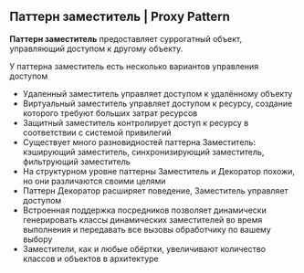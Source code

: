 ## Паттерн заместитель | Proxy Pattern

**Паттерн заместитель** предоставляет суррогатный объект, управляющий доступом к другому объекту.

У паттерна заместитель есть несколько вариантов управления доступом
- Удаленный заместитель управляет доступом к удалённому объекту
- Виртуальный заместитель управляет доступом к ресурсу, создание которого требуют больших затрат ресурсов
- Защитный заместитель контролирует доступ к ресурсу в соответствии с системой привилегий
- Существует много разновидностей паттерна Заместитель: кэширующий заместитель, синхронизирующий заместитель, фильтрующий заместитель
- На структурном уровне паттерны Заместитель и Декоратор похожи, но они различаются своими целями
- Паттерн Декоратор расширяет поведение, Заместитель управляет доступом
- Встроенная поддержка посредников позволяет динамически генерировать классы динамических заместителей во время выполнения и передавать все вызовы обработчику по вашему выбору
- Заместители, как и любые обёртки, увеличивают количество классов и объектов в архитектуре